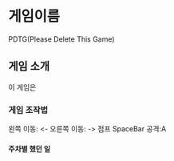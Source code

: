 # 게임이름

PDTG(Please Delete This Game)

## 게임 소개

이 게임은 

### 게임 조작법 

왼쪽 이동: <-
오른쪽 이동: ->
점프 SpaceBar
공격:A

#### 주차별 했던 일




